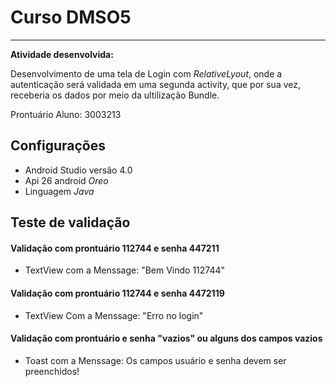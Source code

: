 # Curso DMSO5
_______________
**Atividade desenvolvida:** 


Desenvolvimento de uma tela de Login com *RelativeLyout*,
onde a autenticação será validada em uma segunda activity, que por sua vez, receberia os dados
por meio da ultilização Bundle.

Prontuário Aluno: 3003213

## Configurações


* Android Studio versâo 4.0
* Api 26 android _Oreo_
* Linguagem _Java_

## Teste de validação


#### Validação com prontuário 112744 e senha 447211

* TextView com a Menssage: "Bem Vindo 112744"

#### Validação com prontuário 112744 e senha 4472119
* TextView Com a Menssage: "Erro no login"

#### Validação com prontuário e senha "vazios" ou alguns dos campos vazios
* Toast com a Menssage: Os campos usuário e senha devem ser preenchidos!
